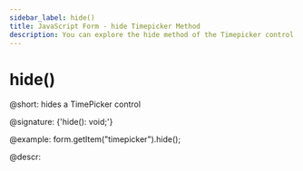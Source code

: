 ```yaml
---
sidebar_label: hide()
title: JavaScript Form - hide Timepicker Method 
description: You can explore the hide method of the Timepicker control of Form in the documentation of the DHTMLX JavaScript UI library. Browse developer guides and API reference, try out code examples and live demos, and download a free 30-day evaluation version of DHTMLX Suite.
---
```


# hide()

@short: hides a TimePicker control

@signature: {'hide(): void;'}

@example:
form.getItem("timepicker").hide(); 

@descr:
